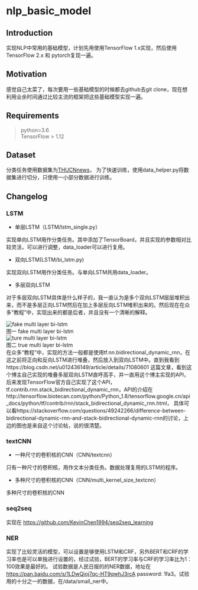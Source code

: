 # nlp_basic_model

## Introduction
实现NLP中常用的基础模型，计划先用使用TensorFlow 1.x实现，然后使用TensorFlow 2.x 和 pytorch复现一遍。

## Motivation
感觉自己太菜了，每次要用一些基础模型的时候都去github去git clone，现在想利用业余时间通过比较主流的框架把这些基础模型实现一遍。

## Requirements
> python>3.6  
> TensorFlow > 1.12  
## Dataset
分类任务使用数据集为[THUCNnews](http://thuctc.thunlp.org/#%E4%B8%AD%E6%96%87%E6%96%87%E6%9C%AC%E5%88%86%E7%B1%BB%E6%95%B0%E6%8D%AE%E9%9B%86THUCNews)，
为了快速训练，使用data_helper.py将数据集进行切分，只使用一小部分数据进行训练。

## Changelog 
### LSTM
- 单层LSTM（LSTM/lstm_single.py）

实现单向LSTM用作分类任务。其中添加了TensorBoard，并且实现的参数相对比较灵活，可以进行调整，data_loader可以进行复用。

- 双向LSTM(LSTM/bi_lstm.py)

实现双向LSTM用作分类任务。与单向LSTM共用data_loader。

- 多层双向LSTM

对于多层双向LSTM具体是什么样子的，我一直认为是多个双向LSTM层层堆积出来，而不是多层正向LSTM然后在加上多层反向LSTM堆积出来的。然后现在在众多“教程”中，实现出来的都是后者，并且没有一个清晰的解释。<br>

![fake multi layer bi-lstm](https://i.loli.net/2020/06/08/ZjsNFpgI3aioWQ6.png)<br>
图一 fake multi layer bi-lstm<br>
![ture multi layer bi-lstm](https://i.loli.net/2020/06/08/QfZnMFJiryTY8Ap.png)<br>
图二 true multi layer bi-lstm<br>
在众多“教程”中，实现的方法一般都是使用tf.nn.bidirectional_dynamic_rnn，在这之前将正向和反向LSTM进行堆叠，然后放入到双向LSTM中。直到我看到https://blog.csdn.net/u012436149/article/details/71080601
这篇文章，看到这个博主自己实现的堆叠多层双向LSTM直呼高手，并一直用这个博主实现的API，后来发现TensorFlow官方自己实现了这个API，tf.contrib.rnn.stack_bidirectional_dynamic_rnn，API的介绍在http://tensorflow.biotecan.com/python/Python_1.8/tensorflow.google.cn/api_docs/python/tf/contrib/rnn/stack_bidirectional_dynamic_rnn.html，
具体可以看https://stackoverflow.com/questions/49242266/difference-between-bidirectional-dynamic-rnn-and-stack-bidirectional-dynamic-rnn的讨论，上边的图也是来自这个讨论帖，说的很清楚。

### textCNN

- 一种尺寸的卷积核的CNN（CNN/textcnn）

只有一种尺寸的卷积核，用作文本分类任务。数据处理复用的LSTM的程序。

- 多种尺寸的卷积核的CNN（CNN/multi_kernel_size_textcnn）

多种尺寸的卷积核的CNN

### seq2seq

实现在 https://github.com/KevinChen1994/seq2seq_learning

### NER

实现了比较灵活的模型，可以设置是够使用LSTM和CRF，另外BERT和CRF的学习率也是可以单独进行设置的，经过试验，BERT的学习率与CRF的学习率比为1：100效果是最好的。
试验数据是人民日报的的NER数据，地址在 https://pan.baidu.com/s/1LDwQjoj7qc-HT9qwhJ3rcA password: 1fa3。试验用的十分之一的数据，在/data/small_ner中。
